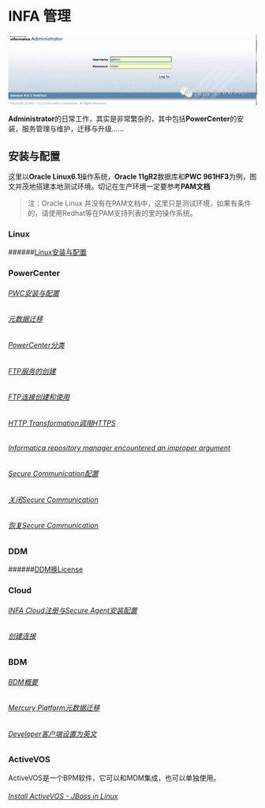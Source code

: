 # INFA 管理
![Administrator](Administrator.jpg)

**Administrator**的日常工作，其实是非常繁杂的，其中包括**PowerCenter**的安装，服务管理与维护，迁移与升级......

## 安装与配置
这里以**Oracle Linux6.1**操作系统，**Oracle 11gR2**数据库和**PWC 961HF3**为例，图文并茂地搭建本地测试环境。切记在生产环境一定要参考**PAM文档**

> 注：Oracle Linux 并没有在PAM文档中，这里只是测试环境，如果有条件的，请使用Redhat等在PAM支持列表的里的操作系统。

### Linux
######[Linux安装与配置](LINUX/README.md)

### PowerCenter
###### [PWC安装与配置](PWC/README.md)
###### [元数据迁移](PWC/MigrationA.md)
###### [PowerCenter分类](PWC/PWCTypes.md)
###### [FTP服务的创建](PWC/FTPServices.md)
###### [FTP连接创建和使用](PWC/FTPConnection.md)
###### [HTTP Transformation调用HTTPS](PWC/HttpTransformation_Https_URL.md)
###### [Informatica repository manager encountered an improper argument](PWC/REP_MANAGER_CLIENT_ENCOUNTERED_AN_IMPROPER_ARGUMENT.md)
###### [Secure Communication配置](PWC/Administrator/PWC/secure-communication-configuration.md)
###### [关闭Secure Communication](PWC/Administrator/PWC/disablesecurecommunication.md)
###### [恢复Secure Communication](PWC/Administrator/PWC/recovery-secure-communication.md)


### DDM
######[DDM换License](DDM/ChangeLicense.md)

### Cloud
###### [INFA Cloud注册与Secure Agent安装配置](CLOUD/README.md)
###### [创建连接](CLOUD/Connection.md)

### BDM
###### [BDM概要](BDM/README.md)
###### [Mercury Platform元数据迁移](BDM/DeploymentIssues.md)
###### [Developer客户端设置为英文](BDM/Developer_Language_EN.md)

### ActiveVOS
ActiveVOS是一个BPM软件，它可以和MDM集成，也可以单独使用。

###### [Install ActiveVOS - JBoss in Linux](MDM/ActiveVOS_JBoss_Linux_Installation.md)

